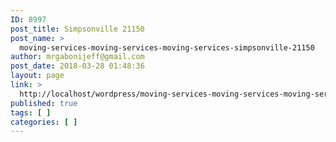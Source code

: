 ```yaml
---
ID: 8997
post_title: Simpsonville 21150
post_name: >
  moving-services-moving-services-moving-services-simpsonville-21150
author: mrgabonijeff@gmail.com
post_date: 2018-03-28 01:48:36
layout: page
link: >
  http://localhost/wordpress/moving-services-moving-services-moving-services-simpsonville-21150/
published: true
tags: [ ]
categories: [ ]
---
```

